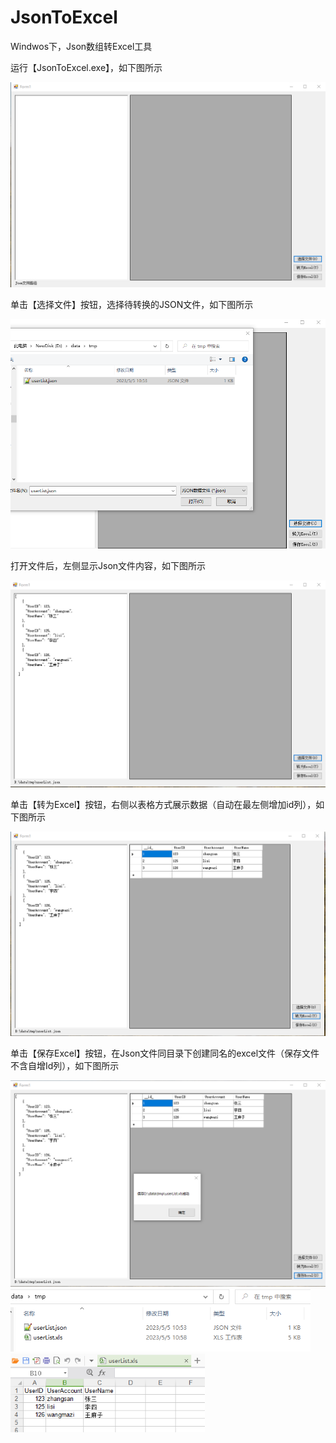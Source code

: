 # JsonToExcel
Windwos下，Json数组转Excel工具

运行【JsonToExcel.exe】，如下图所示

<img src="doc\imgs\form1.png" alt="打开界面" style="zoom:75%;" />

单击【选择文件】按钮，选择待转换的JSON文件，如下图所示

<img src="doc\imgs\od.png" alt="od" style="zoom:75%;" />

打开文件后，左侧显示Json文件内容，如下图所示

<img src="doc\imgs\opened.png" alt="opened" style="zoom:75%;" />

单击【转为Excel】按钮，右侧以表格方式展示数据（自动在最左侧增加id列），如下图所示

![convert](doc\imgs\convert.png)

单击【保存Excel】按钮，在Json文件同目录下创建同名的excel文件（保存文件不含自增Id列），如下图所示

<img src="doc\imgs\saved.png" alt="saved" style="zoom:75%;" />

<img src="doc\imgs\dir.png" alt="dir" style="zoom:75%;" />

<img src="doc\imgs\excel.png" alt="excel" style="zoom:75%;" />





